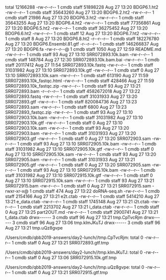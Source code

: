 total 12166288
-rw-r--r--  1 cmdb  staff    51898228 Aug 27 13:20 BDGP6.1.ht2
-rw-r--r--  1 cmdb  staff    35643260 Aug 27 13:20 BDGP6.2.ht2
-rw-r--r--  1 cmdb  staff       21986 Aug 27 13:20 BDGP6.3.ht2
-rw-r--r--  1 cmdb  staff    35643255 Aug 27 13:20 BDGP6.4.ht2
-rw-r--r--  1 cmdb  staff    77356861 Aug 27 13:20 BDGP6.5.ht2
-rw-r--r--  1 cmdb  staff    36275452 Aug 27 13:20 BDGP6.6.ht2
-rw-r--r--  1 cmdb  staff          12 Aug 27 13:20 BDGP6.7.ht2
-rw-r--r--  1 cmdb  staff           8 Aug 27 13:20 BDGP6.8.ht2
-r--r--r--  1 cmdb  staff   182276780 Aug 27 13:20 BDGP6.Ensembl.81.gtf
-r--r--r--  1 cmdb  staff   146266837 Aug 27 13:20 BDGP6.fa
-rw-r--r--@ 1 cmdb  staff        1050 Aug 27 12:59 README.md
-rw-r--r--  1 cmdb  staff          93 Aug 27 13:10 SRR072893.10k.bam
-rw-r--r--  1 cmdb  staff      148784 Aug 27 12:30 SRR072893.10k.bam.bai
-rw-r--r--  1 cmdb  staff    20117412 Aug 27 11:54 SRR072893.10k.fastq
-rw-r--r--  1 cmdb  staff    31031982 Aug 27 13:10 SRR072893.10k.gtf
-rw-r--r--  1 cmdb  staff           0 Aug 27 13:10 SRR072893.10k.sam
-rw-r--r--  1 cmdb  staff      613190 Aug 27 11:59 SRR072893.10k_fastqc.html
-rw-r--r--  1 cmdb  staff      428466 Aug 27 11:59 SRR072893.10k_fastqc.zip
-rw-r--r--  1 cmdb  staff          93 Aug 27 13:21 SRR072893.bam
-r--r--r--  1 cmdb  staff  4582672018 Aug 27 13:22 SRR072893.fastq
-rw-r--r--  1 cmdb  staff    31031933 Aug 27 13:20 SRR072893.gtf
-rw-r--r--  1 cmdb  staff   820084736 Aug 27 13:23 SRR072893.sam
-rw-r--r--  1 cmdb  staff        6800 Aug 27 13:23 SRR072893_fastqc.zip
-rw-r--r--  1 cmdb  staff          93 Aug 27 13:10 SRR072903.10k.bam
-rw-r--r--  1 cmdb  staff    31031982 Aug 27 13:10 SRR072903.10k.gtf
-rw-r--r--  1 cmdb  staff           0 Aug 27 13:10 SRR072903.10k.sam
-rw-r--r--  1 cmdb  staff          93 Aug 27 13:20 SRR072903.bam
-rw-r--r--  1 cmdb  staff    31031933 Aug 27 13:20 SRR072903.gtf
-rw-r--r--  1 cmdb  staff           0 Aug 27 13:20 SRR072903.sam
-rw-r--r--  1 cmdb  staff          93 Aug 27 13:10 SRR072905.10k.bam
-rw-r--r--  1 cmdb  staff    31031982 Aug 27 13:10 SRR072905.10k.gtf
-rw-r--r--  1 cmdb  staff           0 Aug 27 13:10 SRR072905.10k.sam
-rw-r--r--  1 cmdb  staff          93 Aug 27 13:20 SRR072905.bam
-rw-r--r--  1 cmdb  staff    31031933 Aug 27 13:21 SRR072905.gtf
-rw-r--r--  1 cmdb  staff           0 Aug 27 13:20 SRR072905.sam
-rw-r--r--  1 cmdb  staff          93 Aug 27 13:10 SRR072915.10k.bam
-rw-r--r--  1 cmdb  staff    31031982 Aug 27 13:10 SRR072915.10k.gtf
-rw-r--r--  1 cmdb  staff           0 Aug 27 13:10 SRR072915.10k.sam
-rw-r--r--  1 cmdb  staff          93 Aug 27 13:21 SRR072915.bam
-rw-r--r--  1 cmdb  staff           0 Aug 27 13:21 SRR072915.sam
-rwxr-xr-x@ 1 cmdb  staff         474 Aug 27 13:22 doRNA-seq.sh
-rw-r--r--  1 cmdb  staff     2154166 Aug 27 13:21 e2t.ctab
-rw-r--r--  1 cmdb  staff     5414210 Aug 27 13:21 e_data.ctab
-rw-r--r--  1 cmdb  staff     1745148 Aug 27 13:21 i2t.ctab
-rw-r--r--  1 cmdb  staff     2213702 Aug 27 13:21 i_data.ctab
-rw-r--r--  1 cmdb  staff           0 Aug 27 13:25 part2OUT.md
-rw-r--r--  1 cmdb  staff     2900741 Aug 27 13:21 t_data.ctab
drwx------  3 cmdb  staff          96 Aug 27 13:21 tmp.CpTvcRjm
drwx------  3 cmdb  staff          96 Aug 27 13:06 tmp.klmJKuTJ
drwx------  3 cmdb  staff          96 Aug 27 13:21 tmp.uQz8gvpe

/Users/cmdb/qbb2019-answers/day2-lunch//tmp.CpTvcRjm:
total 0
-rw-r--r--  1 cmdb  staff  0 Aug 27 13:21 SRR072893.gtf.tmp

/Users/cmdb/qbb2019-answers/day2-lunch//tmp.klmJKuTJ:
total 0
-rw-r--r--  1 cmdb  staff  0 Aug 27 13:06 SRR072915.10k.gtf.tmp

/Users/cmdb/qbb2019-answers/day2-lunch//tmp.uQz8gvpe:
total 0
-rw-r--r--  1 cmdb  staff  0 Aug 27 13:21 SRR072915.gtf.tmp
